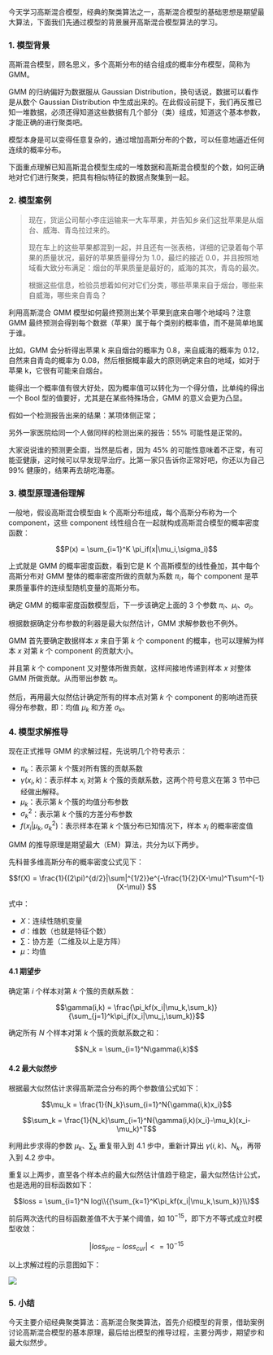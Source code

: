 今天学习高斯混合模型，经典的聚类算法之一，高斯混合模型的基础思想是期望最大算法，下面我们先通过模型的背景展开高斯混合模型算法的学习。

### 1\. 模型背景

高斯混合模型，顾名思义，多个高斯分布的结合组成的概率分布模型，简称为 GMM。

GMM 的归纳偏好为数据服从 Gaussian Distribution，换句话说，数据可以看作是从数个 Gaussian Distribution
中生成出来的。在此假设前提下，我们再反推已知一堆数据，必须还得知道这些数据有几个部分（类）组成，知道这个基本参数，才能正确的进行聚类吧。

模型本身是可以变得任意复杂的，通过增加高斯分布的个数，可以任意地逼近任何连续的概率分布。

下面重点理解已知高斯混合模型生成的一堆数据和高斯混合模型的个数，如何正确地对它们进行聚类，把具有相似特征的数据点聚集到一起。

### 2\. 模型案例

> 现在，货运公司帮小李庄运输来一大车苹果，并告知乡亲们这批苹果是从烟台、威海、青岛拉过来的。
>
> 现在车上的这些苹果都混到一起，并且还有一张表格，详细的记录着每个苹果的质量状况，最好的苹果质量得分为 1.0，最烂的接近
> 0.0，并且按照地域看大致分布满足：烟台的苹果质量是最好的，威海的其次，青岛的最次。
>
> 根据这些信息，检验员想着如何对它们分类，哪些苹果来自于烟台，哪些来自威海，哪些来自青岛？

利用高斯混合 GMM 模型如何最终预测出某个苹果到底来自哪个地域吗？注意 GMM 最终预测会得到每个数据（苹果）属于每个类别的概率值，而不是简单地属于谁。

比如，GMM 会分析得出苹果 k 来自烟台的概率为 0.8，来自威海的概率为 0.12，自然来自青岛的概率为
0.08，然后根据概率最大的原则确定来自的地域，如对于苹果 k，它很有可能来自烟台。

能得出一个概率值有很大好处，因为概率值可以转化为一个得分值，比单纯的得出一个 Bool 型的值要好，尤其是在某些特殊场合，GMM 的意义会更为凸显。

假如一个检测报告出来的结果：某项体侧正常；

另外一家医院给同一个人做同样的检测出来的报告：55% 可能性是正常的。

大家说说谁的预测更全面，当然是后者，因为 45% 的可能性意味着不正常，有可能亚健康，这时候可以早发现早治疗。比第一家只告诉你正常好吧，你还以为自己 99%
健康的，结果再去胡吃海塞。

### 3\. 模型原理通俗理解

一般地，假设高斯混合模型由 k 个高斯分布组成，每个高斯分布称为一个 component，这些 component
线性组合在一起就构成高斯混合模型的概率密度函数：

$$P(x) = \sum_{i=1}^K \pi_if(x|\mu_i,\sigma_i)$$

上式就是 GMM 的概率密度函数，看到它是 K 个高斯模型的线性叠加，其中每个高斯分布对 GMM 整体的概率密度所做的贡献为系数 $\pi_i$，每个
component 是苹果质量事件的连续型随机变量的高斯分布。

确定 GMM 的概率密度函数模型后，下一步该确定上面的 3 个参数 $\pi_i$、$\mu_i$、$\sigma_i$。

根据数据确定分布参数的利器是最大似然估计，GMM 求解参数也不例外。

GMM 首先要确定数据样本 $x$ 来自于第 $k$ 个 component 的概率，也可以理解为样本 $x$ 对第 $k$ 个 component
的贡献大小。

并且第 $k$ 个 component 又对整体所做贡献，这样间接地传递到样本 $x$ 对整体 GMM 所做贡献。从而带出参数 $\pi_i$。

然后，再用最大似然估计确定所有的样本点对第 $k$ 个 component 的影响进而获得分布参数，即：均值 $\mu_k$ 和方差 $\sigma_k$。

### 4\. 模型求解推导

现在正式推导 GMM 的求解过程，先说明几个符号表示：

  * $\pi_k$：表示第 $k$ 个簇对所有簇的贡献系数
  * $\gamma(x_i,k)$：表示样本 $x_i$ 对第 $k$ 个簇的贡献系数，这两个符号意义在第 3 节中已经做出解释。
  * $\mu_k$：表示第 $k$ 个簇的均值分布参数
  * $\sigma_k^2$：表示第 $k$ 个簇的方差分布参数
  * $f(x_i|\mu_k,\sigma_k^2)$：表示样本在第 $k$ 个簇分布已知情况下，样本 $x_i$ 的概率密度值

GMM 的推导原理是期望最大（EM）算法，共分为以下两步。

先科普多维高斯分布的概率密度公式见下：

$$f(X) =
\frac{1}{(2\pi)^{d/2}|\sum|^{1/2}}e^{-\frac{1}{2}(X-\mu)^T\sum^{-1}(X-\mu)} $$

式中：

  * $X$：连续性随机变量
  * $d$：维数（也就是特征个数）
  * $\sum$：协方差（二维及以上是方阵）
  * $\mu$：均值

#### **4.1 期望步**

确定第 $i$ 个样本对第 $k$ 个簇的贡献系数：

$$\gamma(i,k) =
\frac{\pi_kf(x_i|\mu_k,\sum_k)}{\sum_{j=1}^k\pi_jf(x_i|\mu_j,\sum_k)}$$

确定所有 $N$ 个样本对第 $k$ 个簇的贡献系数之和：

$$N_k = \sum_{i=1}^N\gamma(i,k)$$

#### **4.2 最大似然步**

根据最大似然估计求得高斯混合分布的两个参数值公式如下：

$$\mu_k = \frac{1}{N_k}\sum_{i=1}^N{\gamma(i,k)x_i}$$

$$\sum_k = \frac{1}{N_k}\sum_{i=1}^N{\gamma(i,k)(x_i}-\mu_k)(x_i-\mu_k)^T$$

利用此步求得的参数 $\mu_k$、$\sum_k$ 重复带入到 4.1 步中，重新计算出 $\gamma(i,k)$、$N_k$，再带入到 4.2 步中。

重复以上两步，直至各个样本点的最大似然估计值趋于稳定，最大似然估计公式，也是选用的目标函数如下：

$$loss = \sum_{i=1}^N log\\{{\sum_{k=1}^K\pi_kf(x_i|\mu_k,\sum_k)}\\}$$

前后两次迭代的目标函数差值不大于某个阈值，如 $10^{-15}$，即下方不等式成立时模型收敛：

$$|loss_{pre} - loss_{cur}| <= 10^{-15}$$

以上求解过程的示意图如下：

![](https://images.gitbook.cn/535fe390-db93-11ea-9f8d-6db671417c55)

### 5\. 小结

今天主要介绍经典聚类算法：高斯混合聚类算法，首先介绍模型的背景，借助案例讨论高斯混合模型的基本原理，最后给出模型的推导过程，主要分两步，期望步和最大似然步。

